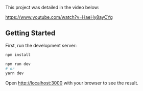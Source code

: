This project was detailed in the video below:

https://www.youtube.com/watch?v=HaeHy8ayCYg

## Getting Started

First, run the development server:

```bash
npm install
```

```bash
npm run dev
# or
yarn dev
```

Open [http://localhost:3000](http://localhost:3000) with your browser to see the result.


